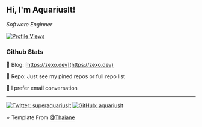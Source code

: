 <h2> Hi, I'm Aquariuslt! </h2>
<p><em>Software Enginner</em></p>


[![Profile Views](https://komarev.com/ghpvc/?username=aquariuslt)](https://github.com/aquariuslt)


  
### Github Stats


:notebook_with_decorative_cover: Blog: [https://zexo.dev](https://zexo.dev)

:wrench: Repo: Just see my pined repos or full repo list

:postbox: I prefer email conversation


---



[![Twitter: superaquariuslt](https://img.shields.io/twitter/follow/superaquariuslt?style=social)](https://twitter.com/superaquariuslt)
[![GitHub: aquariuslt](https://img.shields.io/github/followers/aquariuslt?label=follow&style=social)](https://github.com/aquariuslt)

⭐️ Template From [@Thaiane](https://github.com/Thaiane)
